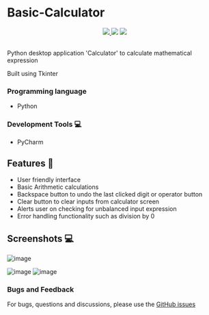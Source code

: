 # Basic-Calculator
<p align="center">
  <a href="https://visitorbadge.io/status?path=https%3A%2F%2Fgithub.com%2Freshmaharidhas%2FBasic-Calculator">
  <img src="https://api.visitorbadge.io/api/visitors?path=https%3A%2F%2Fgithub.com%2Freshmaharidhas%2FBasic-Calculator&label=Visitors&labelColor=%23000000&countColor=%2300ff00&style=flat" />
  </a>
  <img src="https://img.shields.io/github/repo-size/reshmaharidhas/Basic-Calculator">
  <img src="https://img.shields.io/github/v/release/reshmaharidhas/Basic-Calculator">

</p><br>
Python desktop application 'Calculator' to calculate mathematical expression

Built using Tkinter

### Programming language
- Python

### Development Tools 💻
- PyCharm

## Features 🔆
- User friendly interface
- Basic Arithmetic calculations
- Backspace button to undo the last clicked digit or operator button
- Clear button to clear inputs from calculator screen
- Alerts user on checking for unbalanced input expression
- Error handling functionality such as division by 0

## Screenshots 💻 
![image](https://github.com/reshmaharidhas/Basic-Calculator/assets/37250413/3a63156e-0a00-427e-a4ee-0fdff197d108)

![image](https://github.com/reshmaharidhas/Basic-Calculator/assets/37250413/31fcd665-eca3-44eb-8404-357eb654b519)
![image](https://github.com/reshmaharidhas/Basic-Calculator/assets/37250413/b750a583-a5c2-40bf-8866-e9a982a9cd4b)

### Bugs and Feedback
For bugs, questions and discussions, please use the <a href="https://github.com/reshmaharidhas/Basic-Calculator/issues">GitHub issues</a>
